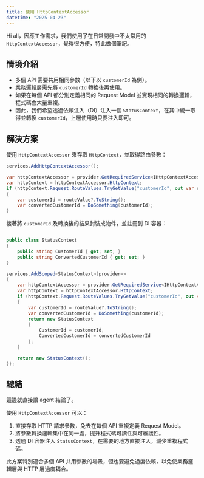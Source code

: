 ```yaml
---
title: 使用 HttpContextAccessor
datetime: "2025-04-23"
---
```


Hi all，因應工作需求，我們使用了在日常開發中不太常用的 `HttpContextAccessor`，覺得很方便，特此做個筆記。

## 情境介紹

- 多個 API 需要共用相同參數（以下以 `customerId` 為例）。
- 業務邏輯層需先將 `customerId` 轉換後再使用。
- 如果在每個 API 都分別定義相同的 Request Model 並實現相同的轉換邏輯，程式碼會大量重複。
- 因此，我們希望透過依賴注入（DI）注入一個 `StatusContext`，在其中統一取得並轉換 `customerId`，上層使用時只要注入即可。

<!--more-->

## 解決方案

使用 `HttpContextAccessor` 來存取 `HttpContext`，並取得路由參數：

```csharp
services.AddHttpContextAccessor();

var httpContextAccessor = provider.GetRequiredService<IHttpContextAccessor>();
var httpContext = httpContextAccessor.HttpContext;
if (httpContext.Request.RouteValues.TryGetValue("customerId", out var routeValue))
{
    var customerId = routeValue?.ToString();
    var convertedCustomerId = DoSomething(customerId);
}
```

接著將 `customerId` 及轉換後的結果封裝成物件，並註冊到 DI 容器：

```csharp

public class StatusContext
{
    public string CustomerId { get; set; }
    public string ConvertedCustomerId { get; set; }
}

services.AddScoped<StatusContext>(provider=>
{
    var httpContextAccessor = provider.GetRequiredService<IHttpContextAccessor>();
    var httpContext = httpContextAccessor.HttpContext;
    if (httpContext.Request.RouteValues.TryGetValue("customerId", out var routeValue))
    {
        var customerId = routeValue?.ToString();
        var convertedCustomerId = DoSomething(customerId);
        return new StatusContext
        {
            CustomerId = customerId,
            ConvertedCustomerId = convertedCustomerId
        };
    }

    return new StatusContext();
});
```

## 總結

這邊就直接讓 agent 結論了。

使用 `HttpContextAccessor` 可以：

1. 直接存取 HTTP 請求參數，免去在每個 API 重複定義 Request Model。
2. 將參數轉換邏輯集中在同一處，提升程式碼可讀性與可維護性。
3. 透過 DI 容器注入 `StatusContext`，在需要的地方直接注入，減少重複程式碼。

此方案特別適合多個 API 共用參數的場景，但也要避免過度依賴，以免使業務邏輯層與 HTTP 層過度耦合。
